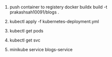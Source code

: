 1. push container to registery
docker buildx build -t prakashsah10091/blogs .

2. kubectl apply -f kubernetes-deployment.yml

3. kubectl get pods

4. kubectl get svc

5. minikube service blogs-service
